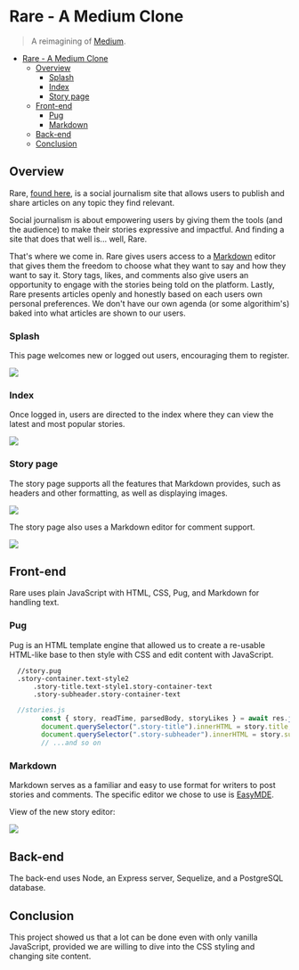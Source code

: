 # Rare - A Medium Clone

> A reimagining of [Medium](https://medium.com/).

- [Rare - A Medium Clone](#rare---a-medium-clone)
  - [Overview](#overview)
    - [Splash](#splash)
    - [Index](#index)
    - [Story page](#story-page)
  - [Front-end](#front-end)
    - [Pug](#pug)
    - [Markdown](#markdown)
  - [Back-end](#back-end)
  - [Conclusion](#conclusion)

## Overview

Rare, [found here](https://group-project-rare.herokuapp.com/), is a social journalism site that allows users to publish and share articles on any topic they find relevant.

Social journalism is about empowering users by giving them the tools (and the audience) to make their stories expressive and impactful. And finding a site that does that well is... well, Rare.

That's where we come in. Rare gives users access to a [Markdown](https://www.markdownguide.org/) editor that gives them the freedom to choose what they want to say and how they want to say it. Story tags, likes, and comments also give users an opportunity to engage with the stories being told on the platform. Lastly, Rare presents articles openly and honestly based on each users own personal preferences. We don't have our own agenda (or some algorithim's) baked into what articles are shown to our users.

### Splash
This page welcomes new or logged out users, encouraging them to register.

![](documentation/images/splash.png)

### Index
Once logged in, users are directed to the index where they can view the latest and most popular stories.

![](documentation/images/index.png)

### Story page
The story page supports all the features that Markdown provides, such as headers and other formatting, as well as displaying images.

![](documentation/images/storyview1.png)

The story page also uses a Markdown editor for comment support.

![](documentation/images/storyview2.png)

## Front-end
Rare uses plain JavaScript with HTML, CSS, Pug, and Markdown for handling text.

### Pug
Pug is an HTML template engine that allowed us to create a re-usable HTML-like base to then style with CSS and edit content with JavaScript.

```
  //story.pug
  .story-container.text-style2
      .story-title.text-style1.story-container-text
      .story-subheader.story-container-text
```

```js
  //stories.js
        const { story, readTime, parsedBody, storyLikes } = await res.json();
        document.querySelector(".story-title").innerHTML = story.title;
        document.querySelector(".story-subheader").innerHTML = story.subHeading;
        // ...and so on
```

### Markdown
Markdown serves as a familiar and easy to use format for writers to post stories and comments. The specific editor we chose to use is [EasyMDE](https://github.com/Ionaru/easy-markdown-editor#readme).

View of the new story editor:

![](documentation/images/markdown.png)

## Back-end
The back-end uses Node, an Express server, Sequelize, and a PostgreSQL database.

## Conclusion
This project showed us that a lot can be done even with only vanilla JavaScript, provided we are willing to dive into the CSS styling and changing site content.
